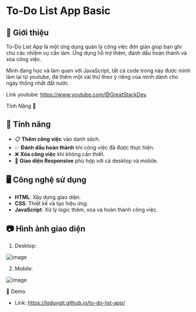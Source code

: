 # To-Do List App Basic 

## 📌 Giới thiệu
To-Do List App là một ứng dụng quản lý công việc đơn giản giúp bạn ghi chú các nhiệm vụ cần làm. Ứng dụng hỗ trợ thêm, đánh dấu hoàn thành và xóa công việc.

Mình đang học và làm quen với JavaScript, tất cả code trong này được mình làm lại từ youtube, đã thêm một vài thứ theo ý riêng của mình dành cho ngày thống nhất đất nước 

Link youtube: https://www.youtube.com/@GreatStackDev

Tính Năng 🚀

## 🎯 Tính năng
- 📋 **Thêm công việc** vào danh sách.
- ✅ **Đánh dấu hoàn thành** khi công việc đã được thực hiện.
- ❌ **Xóa công việc** khi không cần thiết.
- 📱 **Giao diện Responsive** phù hợp với cả desktop và mobile.

## 🖥️ Công nghệ sử dụng
- **HTML**: Xây dựng giao diện.
- **CSS**: Thiết kế và tạo hiệu ứng.
- **JavaScript**: Xử lý logic thêm, xóa và hoàn thành công việc.

## 📷 Hình ảnh giao diện

1. Desktop:
   
![image](https://github.com/user-attachments/assets/7482ce7a-1e0b-4eab-a5ec-44dbd7bb8b8e)

2. Mobile:

![image](https://github.com/user-attachments/assets/3ad5e6d2-3048-4935-99ce-9d63c46606b5)

🚀 Demo
- Link: https://lqduygit.github.io/to-do-list-app/
